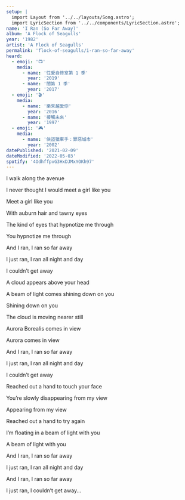 ```yaml
---
setup: |
  import Layout from '../../layouts/Song.astro';
  import LyricSection from '../../components/LyricSection.astro';
name: 'I Ran (So Far Away)'
album: 'A Flock of Seagulls'
year: '1982'
artist: 'A Flock of Seagulls'
permalink: 'flock-of-seagulls/i-ran-so-far-away'
heard:
  - emoji: '📺'
    media:
      - name: '性愛自修室第 1 季'
        year: '2019'
      - name: '闇第 1 季'
        year: '2017'
  - emoji: '🎬'
    media:
      - name: '樂來越愛你'
        year: '2016'
      - name: '接觸未來'
        year: '1997'
  - emoji: '🎮'
    media:
      - name: '俠盜獵車手：罪惡城市'
        year: '2002'
datePublished: '2021-02-09'
dateModified: '2022-05-03'
spotify: '4OdhffpvG3HxDJMxYOKh97'
---
```


<LyricSection>

I walk along the avenue

I never thought I would meet a girl like you

Meet a girl like you

</LyricSection>

<LyricSection>

With auburn hair and tawny eyes

The kind of eyes that hypnotize me through

You hypnotize me through

</LyricSection>

<LyricSection>

And I ran, I ran so far away

I just ran, I ran all night and day

I couldn&rsquo;t get away

</LyricSection>

<LyricSection>

A cloud appears above your head

A beam of light comes shining down on you

Shining down on you

</LyricSection>

<LyricSection>

The cloud is moving nearer still

Aurora Borealis comes in view

Aurora comes in view

</LyricSection>

<LyricSection>

And I ran, I ran so far away

I just ran, I ran all night and day

I couldn&rsquo;t get away

</LyricSection>

<LyricSection>

Reached out a hand to touch your face

You&rsquo;re slowly disappearing from my view

Appearing from my view

</LyricSection>

<LyricSection>

Reached out a hand to try again

I&rsquo;m floating in a beam of light with you

A beam of light with you

</LyricSection>

<LyricSection>

And I ran, I ran so far away

I just ran, I ran all night and day

</LyricSection>

<LyricSection>

And I ran, I ran so far away

I just ran, I couldn&rsquo;t get away...

</LyricSection>
